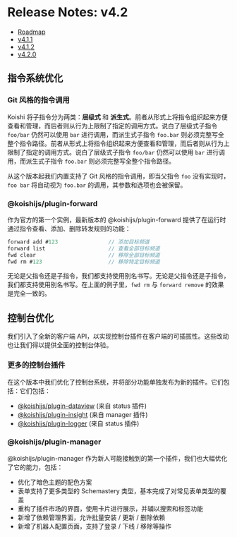 # Release Notes: v4.2

- [Roadmap](https://github.com/koishijs/koishi/issues/482)
- [v4.1.1](https://github.com/koishijs/koishi/releases/tag/4.1.1)
- [v4.1.2](https://github.com/koishijs/koishi/releases/tag/4.1.2)
- [v4.2.0](https://github.com/koishijs/koishi/releases/tag/4.2.0)

## 指令系统优化

### Git 风格的指令调用

Koishi 将子指令分为两类：**层级式** 和 **派生式**。前者从形式上将指令组织起来方便查看和管理，而后者则从行为上限制了指定的调用方式。说白了层级式子指令 `foo/bar` 仍然可以使用 `bar` 进行调用，而派生式子指令 `foo.bar` 则必须完整写全整个指令路径。前者从形式上将指令组织起来方便查看和管理，而后者则从行为上限制了指定的调用方式。说白了层级式子指令 `foo/bar` 仍然可以使用 `bar` 进行调用，而派生式子指令 `foo.bar` 则必须完整写全整个指令路径。

从这个版本起我们内置支持了 Git 风格的指令调用，即当父指令 `foo` 没有实现时，`foo bar` 将自动视为 `foo.bar` 的调用，其参数和选项也会被保留。

### @koishijs/plugin-forward

作为官方的第一个实例，最新版本的 @koishijs/plugin-forward 提供了在运行时通过指令查看、添加、删除转发规则的功能：

```js
forward add #123                // 添加目标频道
forward list                    // 查看全部目标频道
fwd clear                       // 移除全部目标频道
fwd rm #123                     // 移除特定目标频道
```

无论是父指令还是子指令，我们都支持使用别名书写。无论是父指令还是子指令，我们都支持使用别名书写。在上面的例子里，`fwd rm` 与 `forward remove` 的效果是完全一致的。

## 控制台优化

我们引入了全新的客户端 API，以实现控制台插件在客户端的可插拔性。这些改动也让我们得以提供全面的控制台体验。

### 更多的控制台插件

在这个版本中我们优化了控制台系统，并将部分功能单独发布为新的插件。它们包括：它们包括：

- [@koishijs/plugin-dataview](../../plugins/console/dataview.md) (来自 status 插件)
- [@koishijs/plugin-insight](../../plugins/console/insight.md) (来自 manager 插件)
- [@koishijs/plugin-logger](../../plugins/console/logger.md) (来自 status 插件)

### @koishijs/plugin-manager

@koishijs/plugin-manager 作为新人可能接触到的第一个插件，我们也大幅优化了它的能力，包括：

- 优化了暗色主题的配色方案
- 表单支持了更多类型的 Schemastery 类型，基本完成了对常见表单类型的覆盖
- 重构了插件市场的界面，使用卡片进行展示，并辅以搜索和标签功能
- 新增了依赖管理界面，允许批量安装 / 更新 / 删除依赖
- 新增了机器人配置页面，支持了登录 / 下线 / 移除等操作
